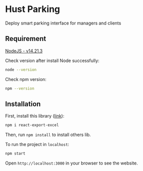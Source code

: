 # Hust Parking

Deploy smart parking interface for managers and clients

## Requirement
[NodeJS - v14.21.3]([https://nodejs.org/en/download/](https://nodejs.org/download/release/v14.21.3/))

Check version after install Node successfully:
```bash
node --version
```

Check npm version:
```bash
npm --version
```

## Installation

First, install this library ([link](https://www.npmjs.com/package/react-export-excel)):
```bash
npm i react-export-excel
```

Then, run `npm install` to install others lib.

To run the project in `localhost`:
```bash
npm start
```
Open `http://localhost:3000` in your browser to see the website.
